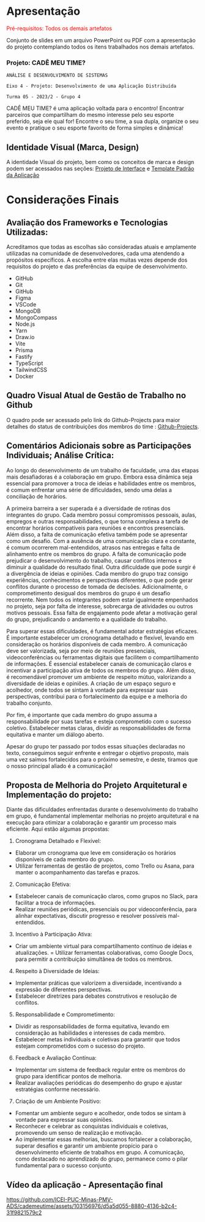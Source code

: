# Apresentação

<span style="color:red">Pré-requisitos: Todos os demais artefatos</span>

Conjunto de slides em um arquivo PowerPoint ou PDF com a apresentação do projeto contemplando todos os itens trabalhados nos demais artefatos.

### Projeto: CADÊ MEU TIME?

`ANÁLISE E DESENVOLVIMENTO DE SISTEMAS`

`Eixo 4 - Projeto: Desenvolvimento de uma Aplicação Distribuída`

`Turma 05 - 2023/2 - Grupo 4`

CADÊ MEU TIME? é uma aplicação voltada para o encontro! Encontrar parceiros que compartilham do mesmo interesse pelo seu esporte preferido, seja ele qual for! Encontre o seu time, a sua dupla, organize o seu evento e pratique o seu esporte favorito de forma simples e dinâmica!


## Identidade Visual (Marca, Design)

A identidade Visual do projeto, bem como os conceitos de marca e design podem ser acessados nas seções: <a href="3-Projeto de Interface.md"> Projeto de Interface</a> e 
<a href="6-Template Padrão da Aplicação.md"> Template Padrão da Aplicação</a>

# Considerações Finais

## Avaliação dos Frameworks e Tecnologias Utilizadas:

Acreditamos que todas as escolhas são consideradas atuais e amplamente utilizadas na comunidade de desenvolvedores, cada uma atendendo a propósitos específicos. A escolha entre elas muitas vezes depende dos requisitos do projeto e das preferências da equipe de desenvolvimento.

- GitHub
- Git
- GitHub
- Figma	
- VSCode	
- MongoDB	
- MongoCompass	
- Node.js
- Yarn	
- Draw.io	
- Vite	
- Prisma	
- Fastify
- TypeScript	
- TailwindCSS	
- Docker

## Quadro Visual Atual de Gestão de Trabalho no Github

O quadro pode ser acessado pelo link do Github-Projects para maior detalhes do status de contribuições dos membros do time : [Github-Projects](https://github.com/orgs/ICEI-PUC-Minas-PMV-ADS/projects/459).

## Comentários Adicionais sobre as Participações Individuais; Análise Crítica:

Ao longo do desenvolvimento de um trabalho de faculdade, uma das etapas mais desafiadoras é a colaboração em grupo. Embora essa dinâmica seja essencial para promover a troca de ideias e habilidades entre os membros, é comum enfrentar uma série de dificuldades, sendo uma delas a conciliação de horários.

A primeira barreira a ser superada é a diversidade de rotinas dos integrantes do grupo. Cada membro possui compromissos pessoais, aulas, empregos e outras responsabilidades, o que torna complexa a tarefa de encontrar horários compatíveis para reuniões e encontros presenciais. Além disso, a falta de comunicação efetiva também pode se apresentar como um desafio. Com a ausência de uma comunicação clara e constante, é comum ocorrerem mal-entendidos, atrasos nas entregas e falta de alinhamento entre os membros do grupo. A falta de comunicação pode prejudicar o desenvolvimento do trabalho, causar conflitos internos e diminuir a qualidade do resultado final. Outra dificuldade que pode surgir é a divergência de ideias e opiniões. Cada membro do grupo traz consigo experiências, conhecimentos e perspectivas diferentes, o que pode gerar conflitos durante o processo de tomada de decisões. Adicionalmente, o comprometimento desigual dos membros do grupo é um desafio recorrente. Nem todos os integrantes podem estar igualmente empenhados no projeto, seja por falta de interesse, sobrecarga de atividades ou outros motivos pessoais. Essa falta de engajamento pode afetar a motivação geral do grupo, prejudicando o andamento e a qualidade do trabalho.

Para superar essas dificuldades, é fundamental adotar estratégias eficazes. É importante estabelecer um cronograma detalhado e flexível, levando em consideração os horários disponíveis de cada membro. A comunicação deve ser valorizada, seja por meio de reuniões presenciais, videoconferências ou ferramentas digitais que facilitem o compartilhamento de informações. É essencial estabelecer canais de comunicação claros e incentivar a participação ativa de todos os membros do grupo. Além disso, é recomendável promover um ambiente de respeito mútuo, valorizando a diversidade de ideias e opiniões. A criação de um espaço seguro e acolhedor, onde todos se sintam à vontade para expressar suas perspectivas, contribui para o fortalecimento da equipe e a melhoria do trabalho conjunto.

Por fim, é importante que cada membro do grupo assuma a responsabilidade por suas tarefas e esteja comprometido com o sucesso coletivo. Estabelecer metas claras, dividir as responsabilidades de forma equitativa e manter um diálogo aberto.

Apesar do grupo ter passado por todos essas situações declaradas no texto, conseguimos seguir enfrente e entregar o objetivo proposto, mais uma vez saímos fortalecidos para o próximo semestre, e deste, tiramos que o nosso principal aliado é a comunicação!

## Proposta de Melhoria do Projeto Arquitetural e Implementação do projeto:

Diante das dificuldades enfrentadas durante o desenvolvimento do trabalho em grupo, é fundamental implementar melhorias no projeto arquitetural e na execução para otimizar a colaboração e garantir um processo mais eficiente. Aqui estão algumas propostas:

1. Cronograma Detalhado e Flexível:

- Elaborar um cronograma que leve em consideração os horários disponíveis de cada membro do grupo.
- Utilizar ferramentas de gestão de projetos, como Trello ou Asana, para manter o acompanhamento das tarefas e prazos.

2. Comunicação Efetiva:

- Estabelecer canais de comunicação claros, como grupos no Slack, para facilitar a troca de informações.
- Realizar reuniões periódicas, presenciais ou por videoconferência, para alinhar expectativas, discutir progresso e resolver possíveis mal-entendidos.

3. Incentivo à Participação Ativa:

- Criar um ambiente virtual para compartilhamento contínuo de ideias e atualizações.
= Utilizar ferramentas colaborativas, como Google Docs, para permitir a contribuição simultânea de todos os membros.

4. Respeito à Diversidade de Ideias:

- Implementar práticas que valorizem a diversidade, incentivando a expressão de diferentes perspectivas.
- Estabelecer diretrizes para debates construtivos e resolução de conflitos.

5. Responsabilidade e Comprometimento:

- Dividir as responsabilidades de forma equitativa, levando em consideração as habilidades e interesses de cada membro.
- Estabelecer metas individuais e coletivas para garantir que todos estejam comprometidos com o sucesso do projeto.

6. Feedback e Avaliação Contínua:

- Implementar um sistema de feedback regular entre os membros do grupo para identificar pontos de melhoria.
- Realizar avaliações periódicas do desempenho do grupo e ajustar estratégias conforme necessário.

7. Criação de um Ambiente Positivo:

- Fomentar um ambiente seguro e acolhedor, onde todos se sintam à vontade para expressar suas opiniões.
- Reconhecer e celebrar as conquistas individuais e coletivas, promovendo um senso de realização e motivação.
- Ao implementar essas melhorias, buscamos fortalecer a colaboração, superar desafios e garantir um ambiente propício para o desenvolvimento eficiente de trabalhos em grupo. A comunicação, como destacado no aprendizado do grupo, permanece como o pilar fundamental para o sucesso conjunto.

## Vídeo da aplicação - Apresentação final

https://github.com/ICEI-PUC-Minas-PMV-ADS/cademeutime/assets/103156976/d5a5d055-8880-4136-b2c4-31f9821579c2





